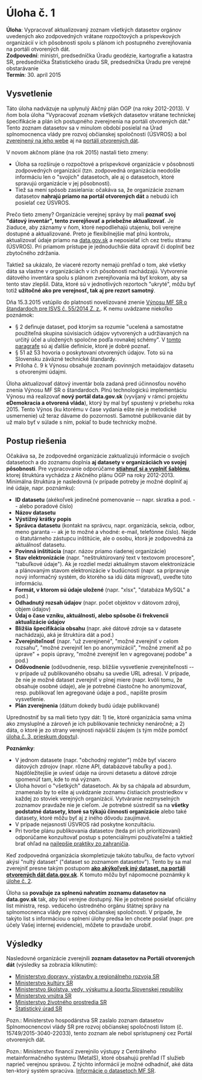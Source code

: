 # Úloha č. 1

**Úloha**: Vypracovať aktualizovaný zoznam všetkých datasetov orgánov uvedených ako zodpovedných vrátane rozpočtových a príspevkových organizácií v ich pôsobnosti spolu s plánom ich postupného zverejňovania na portáli otvorených dát.
<br>
**Zodpovední**: ministri, predsedníčka Úradu geodézie, kartografie a katastra SR, predsedníčka Štatistického úradu SR, predsedníčka Úradu pre verejné obstarávanie
<br>
**Termín**: 30. apríl 2015

## Vysvetlenie

Táto úloha nadväzuje na uplynulý Akčný plán OGP (na roky 2012-2013). V ňom bola úloha "Vypracovať zoznam všetkých datasetov vrátane technickej špecifikácie a plán ich postupného zverejnenia na portáli otvorených dát." Tento zoznam datasetov sa v minulom období posielal na Úrad splnomocnenca vlády pre rozvoj občianskej spoločnosti (ÚSVROS) a bol [zverejnený na jeho webe](http://www.otvorenavlada.gov.sk/datasety-statnej-spravy/) aj na [portáli otvorených dát](http://data.gov.sk/dataset/zoznam-datasetov-statnej-spravy).

V novom akčnom pláne (na rok 2015) nastali tieto zmeny:

- Úloha sa rozširuje o rozpočtové a príspevkové organizácie v pôsobnosti zodpovedných organizácií (tzn. zodpovedná organizácia neodošle informáciu len o "svojich" datasetoch, ale aj o datasetoch, ktoré spravujú organizácie v jej pôsobnosti).
- Tiež sa mení spôsob zasielania: očakáva sa, že organizácie zoznam datasetov **nahrajú priamo na portál otvorených dát** a nebudú ich posielať cez ÚSVROS.

Prečo tieto zmeny? Organizácie verejnej správy by mali **poznať svoj "dátový inventár", tento zverejňovať a priebežne aktualizovať**. Je žiaduce, aby záznamy v ňom, ktoré nepodliehajú utajeniu, boli verejne dostupné a aktualizované. Preto je flexibilnejšie mať plnú kontrolu, aktualizovať údaje priamo na [data.gov.sk](http://data.gov.sk/) a neposielať ich cez tretiu stranu (ÚSVROS). Pri priamom prístupe je jednoduchšie dáta opraviť či doplniť bez zbytočného zdržania.

Taktiež sa ukázalo, že viaceré rezorty nemajú prehľad o tom, aké všetky dáta sa vlastne v organizáciách v ich pôsobnosti nachádzajú. Vytvorenie dátového inventára spolu s plánom zverejňovania má byť krokom, aby sa tento stav zlepšil. Dáta, ktoré sú v jednotlivých rezortoch "ukryté", môžu byť totiž **užitočné ako pre verejnosť, tak aj pre rezort samotný**.

Dňa 15.3.2015 vstúpilo do platnosti novelizované znenie [Výnosu MF SR o štandardoch pre ISVS č. 55/2014 Z. z.](http://www.zakonypreludi.sk/zz/2014-55). K nemu uvádzame niekoľko poznámok:

- § 2 definuje dataset, pod ktorým sa rozumie "ucelená a samostatne použiteľná skupina súvisiacich údajov vytvorených a udržiavaných na určitý účel a uložených spoločne podľa rovnakej schémy". V [tomto paragrafe](http://www.zakonypreludi.sk/zz/2014-55#p2) sú aj ďalšie definície, ktoré je dobré poznať.
- § 51 až 53 hovoria o poskytovaní otvorených údajov. Toto sú na Slovensku záväzné technické štandardy.
- Príloha č. 9 k Výnosu obsahuje zoznam povinných metaúdajov datasetu s otvorenými údajmi.

Úloha aktualizovať dátový inventár bola zadaná pred účinnosťou nového znenia Výnosu MF SR o štandardoch. Plnú technologickú implementáciu Výnosu má realizovať **nový portál data.gov.sk** (vyvíjaný v rámci projektu **eDemokracia a otvorená vláda**), ktorý by mal byť spustený v priebehu roka 2015. Tento Výnos (ku ktorému v čase vydania ešte nie je metodické usmernenie) už teraz dávame do pozornosti. Samotné publikovanie dát by už malo byť v súlade s ním, pokiaľ to bude technicky možné.

## Postup riešenia

Očakáva sa, že zodpovedné organizácie zaktualizujú informácie o svojich datasetoch a do zoznamu doplnia **aj datasety v organizáciách vo svojej pôsobnosti**. Pre vypracovanie odporúčame **[stiahnuť si a vyplniť šablónu](https://raw.githubusercontent.com/otvorenavlada/akcnyplan2015/master/uloha-01/sablona.zip)**, ktorej štruktúra vychádza z Akčného plánu OGP na roky 2012-2013. Minimálna štruktúra je nasledovná (v prípade potreby je možné doplniť aj iné údaje, napr. poznámku):

- **ID datasetu** (akékoľvek jedinečné pomenovanie -- napr. skratka a pod. -- alebo poradové číslo)
- **Názov datasetu**
- **Výstižný krátky popis**
- **Správca datasetu** (kontakt na správcu, napr. organizácia, sekcia, odbor, meno garanta -- ak je to možné a vhodné: e-mail, telefónne číslo). Nejde o štatutárneho zástupcu inštitúcie, ale o osobu, ktorá je zodpovedná za aktuálnosť datasetu.
- **Povinná inštitúcia** (napr. názov priamo riadenej organizácie)
- **Stav elektronizácie** (napr. "neštruktúrovaný text v textovom procesore", "tabuľkové údaje"). Ak je rozdiel medzi aktuálnym stavom elektronizácie a plánovaným stavom elektronizácie v budúcnosti (napr. sa pripravuje nový informačný systém, do ktorého sa idú dáta migrovať), uveďte túto informáciu.
- **Formát, v ktorom sú údaje uložené** (napr. "xlsx", "databáza MySQL" a pod.)
- **Odhadnutý rozsah údajov** (napr. počet objektov v dátovom zdroji, objem údajov)
- **Údaj o čase vzniku, aktuálnosti, alebo spôsobe či frekvencii aktualizácie údajov**
- **Bližšia špecifikácia obsahu** (napr. aké dátové zdroje sa v datasete nachádzajú, aká je štruktúra dát a pod.)
- **Zverejniteľnosť** (napr. "už zverejnené", "možné zverejniť v celom rozsahu", "možné zverejniť len po anonymizácii", "možné zmeniť až po úprave" + popis úpravy, "možné zverejniť len v agregovanej podobe" a pod.)
- **Odôvodnenie** (odôvodnenie, resp. bližšie vysvetlenie zverejniteľnosti -- v prípade už publikovaného obsahu sa uvedie URL adresa). V prípade, že nie je možné dataset zverejniť v plnej miere (napr. kvôli tomu, že obsahuje osobné údaje), ale je potrebné čiastočne ho anonymizovať, resp. publikovať len agregované údaje a pod., napíšte prosím vysvetlenie.
- **Plán zverejnenia** (dátum dokedy budú údaje publikované)

Uprednostniť by sa mali tieto typy dát: 1) tie, ktoré organizácia sama vníma ako zmysluplné a zároveň je ich publikovanie technicky nenáročné; a 2) dáta, o ktoré je zo strany verejnosti najväčší záujem (s tým môže pomôcť [úloha č. 3, prieskum dopytu](../uloha-03)).

**Poznámky**:

- V jednom datasete (napr. "obchodný register") môže byť viacero dátových zdrojov (napr. rôzne API, databázové tabuľky a pod.). Najdôležitejšie je uviesť údaje na úrovni detasetu a dátové zdroje spomenúť tam, kde to má význam.
- Úloha hovorí o "všetkých" datasetoch. Ak by sa chápala ad absurdum, znamenalo by to ešte aj uvádzanie zoznamu čistiacich prostriedkov v každej zo stoviek verejných organizácií. Vytváranie nezmyselných zoznamov pravdaže nie je cieľom. Je potrebné sústrediť sa na **všetky podstatné datasety, ktoré sa týkajú činnosti organizácie** alebo také datasety, ktoré môžu byť aj z iného dôvodu zaujímavé.
- V prípade nejasností ÚSVROS rád poskytne konzultáciu.
- Pri tvorbe plánu publikovania datasetov (teda pri ich prioritizovaní) odporúčame konzultovať postup s potenciálnymi používateľmi a taktiež brať ohľad na [najlepšie praktiky zo zahraničia](https://cio.gov/cio-council-releases-open-data-prioritization-toolkit/).

Keď zodpovedná organizácia skompletizuje takúto tabuľku, de facto vytvorí akýsi "nultý dataset" ("dataset so zoznamom datasetov"). Tento by sa mal zverejniť presne takým postupom [**ako akýkoľvek iný dataset, na portáli otvorených dát data.gov.sk**](http://data.gov.sk/). K tomuto môžu byť nápomocné poznámky k [úlohe č. 2](../uloha-02).

Úloha sa **považuje za splnenú nahratím zoznamu datasetov na data.gov.sk** tak, aby bol verejne dostupný. Nie je potrebné posielať oficiálny list ministra, resp. vedúceho ústredného orgánu štátnej správy na splnomocnenca vlády pre rozvoj občianskej spoločnosti. V prípade, že takýto list s informáciou o splnení úlohy predsa len chcete poslať (napr. pre účely Vašej internej evidencie), môžete to pravdaže urobiť.

## Výsledky

Nasledovné organizácie zverejnili **zoznam datasetov na Portáli otvorených dát** (výsledky sa zobrazia kliknutím):

- [Ministerstvo dopravy, výstavby a regionálneho rozvoja SR](http://data.gov.sk/dataset/zoznam-datasetov)
- [Ministerstvo kultúry SR](http://data.gov.sk/dataset/zoznam-datasetov-mk-sr-a-rezortnych-organizacii-mk-sr)
- [Ministerstvo školstva, vedy, výskumu a športu Slovenskej republiky](http://data.gov.sk/dataset/zoznam-datasetov-msvvas-sr)
- [Ministerstvo vnútra SR](http://data.gov.sk/dataset/olan-zverejnovania-datasetov-na-rok-2015-za-mv-sr)
- [Ministerstvo životného prostredia SR](http://data.gov.sk/dataset/zoznam-datasetov-rezortu-mzp-sr-pre-portal-otvorenych-dat)
- [Štatistický úrad SR](http://data.gov.sk/dataset/zoznam-dataseto-susr)

Pozn.: Ministerstvo hospodárstva SR zaslalo zoznam datasetov Splnomocnencovi vlády SR pre rozvoj občianskej spoločnosti listom (č. 15749/2015-3040-22033), tento zoznam ale nebol sprístupnený cez Portál otvorených dát.

Pozn.: Ministerstvo financií zverejnilo výstupy z Centrálneho metainformačného systému (MetaIS), ktoré obsahujú prehľad IT služieb naprieč verejnou správou. Z týchto informácií je možné odhadnúť, aké dáta ten-ktorý systém spracúva. [Informácie o datasetoch MF SR](http://data.gov.sk/organization/ministerstvo-financii-sr).
